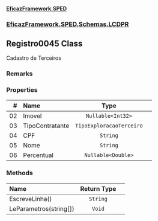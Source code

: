 #### [EficazFramework.SPED](EficazFrameworkSPED.md 'EficazFramework SPED')
### [EficazFramework.SPED.Schemas.LCDPR](EficazFramework.SPED.Schemas.LCDPR.md 'EficazFramework.SPED.Schemas.LCDPR')

## Registro0045 Class

Cadastro de Terceiros

### Remarks
### Properties

| # | Name | Type | |
| ---: | :--- | :---: | :--- |
| 02 | Imovel | `Nullable<Int32>` |  |
| 03 | TipoContratante | `TipoExploracaoTerceiro` |  |
| 04 | CPF | `String` |  |
| 05 | Nome | `String` |  |
| 06 | Percentual | `Nullable<Double>` |  |
### Methods

| Name | Return Type | |
| :--- | :---: | :--- |
| EscreveLinha() | `String` |  |
| LeParametros(string[]) | `Void` |  |
